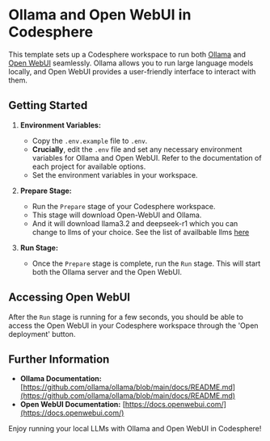 # Ollama and Open WebUI in Codesphere

This template sets up a Codesphere workspace to run both [Ollama](https://ollama.ai/) and [Open WebUI](https://github.com/open-webui/open-webui) seamlessly. Ollama allows you to run large language models locally, and Open WebUI provides a user-friendly interface to interact with them.

## Getting Started

1.  **Environment Variables:**
    * Copy the `.env.example` file to `.env`.
    * **Crucially**, edit the `.env` file and set any necessary environment variables for Ollama and Open WebUI. Refer to the documentation of each project for available options.
    * Set the environment variables in your workspace.

2.  **Prepare Stage:**
    * Run the `Prepare` stage of your Codesphere workspace.
    *   This stage will download Open-WebUI and Ollama.
    *   And it will download llama3.2 and deepseek-r1 which you can change to llms of your choice. See the list of availbable llms [here](https://ollama.com/search)

3.  **Run Stage:**
    * Once the `Prepare` stage is complete, run the `Run` stage. This will start both the Ollama server and the Open WebUI.

## Accessing Open WebUI

After the `Run` stage is running for a few seconds, you should be able to access the Open WebUI in your Codesphere workspace through the 'Open deployment' button.

## Further Information

* **Ollama Documentation:** [https://github.com/ollama/ollama/blob/main/docs/README.md](https://github.com/ollama/ollama/blob/main/docs/README.md)
* **Open WebUI Documentation:** [https://docs.openwebui.com/](https://docs.openwebui.com/)

Enjoy running your local LLMs with Ollama and Open WebUI in Codesphere!
